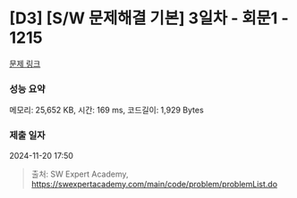 # [D3] [S/W 문제해결 기본] 3일차 - 회문1 - 1215 

[문제 링크](https://swexpertacademy.com/main/code/problem/problemDetail.do?contestProbId=AV14QpAaAAwCFAYi) 

### 성능 요약

메모리: 25,652 KB, 시간: 169 ms, 코드길이: 1,929 Bytes

### 제출 일자

2024-11-20 17:50



> 출처: SW Expert Academy, https://swexpertacademy.com/main/code/problem/problemList.do